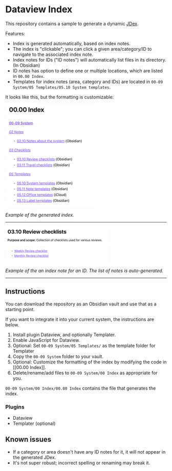 # Dataview Index

This repository contains a sample to generate a dynamic
[JDex](https://johnnydecimal.com/10-19-concepts/11-core/11.05-the-index/).

Features:

 - Index is generated automatically, based on index notes.
 - The index is "clickable"; you can click a given area/category/ID to navigate
   to the associated index note.
 - Index notes for IDs ("ID notes") will automatically list files in its
   directory. (In Obsidian)
 - ID notes has option to define one or multiple locations, which are listed in
   `00.00 Index`.
 - Templates for index notes (area, category and IDs) are located in
   `00-09 System/05 Templates/05.10 System templates`.

It looks like this, but the formatting is customizable:

![Example of the generated index.](img/Example-Index.png)

*Example of the generated index.*

***

![Example of an index note for an ID](img/Example-ID.png)

*Example of the an index note for an ID. The list of notes is auto-generated.*

***

## Instructions

You can download the repository as an Obsidian vault and use that as a starting
point.

If you want to integrate it into your current system, the instructions are
below.

1. Install plugin Dataview, and optionally Templater.
2. Enable JavaScript for Dataview.
3. Optional: Set `00-09 System/05 Templates/` as the template folder for
   Templater
4. Copy the `00-09 System` folder to your vault.
5. Optional: Customize the formatting of the index by modifying the code in
   [[00.00 Index]].
6. Delete/rename/add files to `00-09 System/00 Index` as appropriate for you.

`00-09 System/00 Index/00.00 Index` contains the file that generates the
  index.


### Plugins

- Dataview
- Templater (optional)

## Known issues

- If a category or area doesn't have any ID notes for it, it will not appear in
  the generated JDex.
- It's not super robust; incorrect spelling or renaming may break it.
